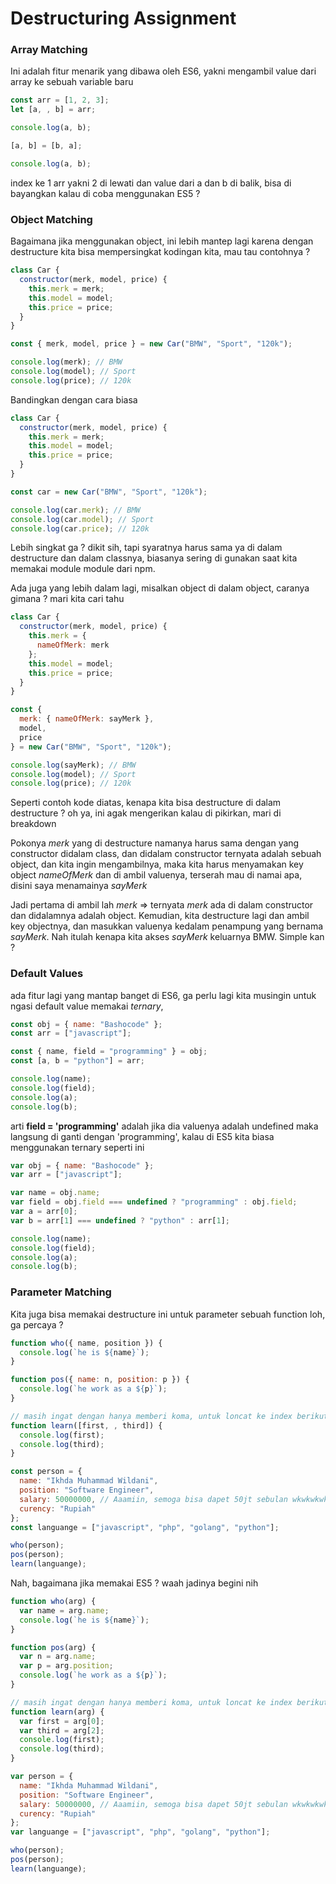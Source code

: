 # Destructuring Assignment

### Array Matching

Ini adalah fitur menarik yang dibawa oleh ES6, yakni mengambil value dari array ke sebuah variable baru

```javascript
const arr = [1, 2, 3];
let [a, , b] = arr;

console.log(a, b);

[a, b] = [b, a];

console.log(a, b);
```

index ke 1 arr yakni 2 di lewati dan value dari a dan b di balik, bisa di bayangkan kalau di coba menggunakan ES5 ?

### Object Matching

Bagaimana jika menggunakan object, ini lebih mantep lagi karena dengan destructure kita bisa mempersingkat kodingan kita, mau tau contohnya ?

```javascript
class Car {
  constructor(merk, model, price) {
    this.merk = merk;
    this.model = model;
    this.price = price;
  }
}

const { merk, model, price } = new Car("BMW", "Sport", "120k");

console.log(merk); // BMW
console.log(model); // Sport
console.log(price); // 120k
```

Bandingkan dengan cara biasa

```javascript
class Car {
  constructor(merk, model, price) {
    this.merk = merk;
    this.model = model;
    this.price = price;
  }
}

const car = new Car("BMW", "Sport", "120k");

console.log(car.merk); // BMW
console.log(car.model); // Sport
console.log(car.price); // 120k
```

Lebih singkat ga ? dikit sih, tapi syaratnya harus sama ya di dalam destructure dan dalam classnya, biasanya sering di gunakan saat kita memakai module module dari npm.

Ada juga yang lebih dalam lagi, misalkan object di dalam object, caranya gimana ? mari kita cari tahu

```javascript
class Car {
  constructor(merk, model, price) {
    this.merk = {
      nameOfMerk: merk
    };
    this.model = model;
    this.price = price;
  }
}

const {
  merk: { nameOfMerk: sayMerk },
  model,
  price
} = new Car("BMW", "Sport", "120k");

console.log(sayMerk); // BMW
console.log(model); // Sport
console.log(price); // 120k
```

Seperti contoh kode diatas, kenapa kita bisa destructure di dalam destructure ? oh ya, ini agak mengerikan kalau di pikirkan, mari di breakdown

Pokonya _merk_ yang di destructure namanya harus sama dengan yang constructor didalam class, dan didalam constructor ternyata adalah sebuah object, dan kita ingin mengambilnya, maka kita harus menyamakan key object _nameOfMerk_ dan di ambil valuenya, terserah mau di namai apa, disini saya menamainya _sayMerk_

Jadi pertama di ambil lah _merk_ => ternyata _merk_ ada di dalam constructor dan didalamnya adalah object. Kemudian, kita destructure lagi dan ambil key objectnya, dan masukkan valuenya kedalam penampung yang bernama _sayMerk_. Nah itulah kenapa kita akses _sayMerk_ keluarnya BMW. Simple kan ?

### Default Values

ada fitur lagi yang mantap banget di ES6, ga perlu lagi kita musingin untuk ngasi default value memakai _ternary_,

```javascript
const obj = { name: "Bashocode" };
const arr = ["javascript"];

const { name, field = "programming" } = obj;
const [a, b = "python"] = arr;

console.log(name);
console.log(field);
console.log(a);
console.log(b);
```

arti **field = 'programming'** adalah jika dia valuenya adalah undefined maka langsung di ganti dengan 'programming', kalau di ES5 kita biasa menggunakan ternary seperti ini

```javascript
var obj = { name: "Bashocode" };
var arr = ["javascript"];

var name = obj.name;
var field = obj.field === undefined ? "programming" : obj.field;
var a = arr[0];
var b = arr[1] === undefined ? "python" : arr[1];

console.log(name);
console.log(field);
console.log(a);
console.log(b);
```

### Parameter Matching

Kita juga bisa memakai destructure ini untuk parameter sebuah function loh, ga percaya ?

```javascript
function who({ name, position }) {
  console.log(`he is ${name}`);
}

function pos({ name: n, position: p }) {
  console.log(`he work as a ${p}`);
}

// masih ingat dengan hanya memberi koma, untuk loncat ke index berikutnya ?
function learn([first, , third]) {
  console.log(first);
  console.log(third);
}

const person = {
  name: "Ikhda Muhammad Wildani",
  position: "Software Engineer",
  salary: 50000000, // Aaamiin, semoga bisa dapet 50jt sebulan wkwkwkwk
  curency: "Rupiah"
};
const languange = ["javascript", "php", "golang", "python"];

who(person);
pos(person);
learn(languange);
```

Nah, bagaimana jika memakai ES5 ? waah jadinya begini nih

```javascript
function who(arg) {
  var name = arg.name;
  console.log(`he is ${name}`);
}

function pos(arg) {
  var n = arg.name;
  var p = arg.position;
  console.log(`he work as a ${p}`);
}

// masih ingat dengan hanya memberi koma, untuk loncat ke index berikutnya ?
function learn(arg) {
  var first = arg[0];
  var third = arg[2];
  console.log(first);
  console.log(third);
}

var person = {
  name: "Ikhda Muhammad Wildani",
  position: "Software Engineer",
  salary: 50000000, // Aaamiin, semoga bisa dapet 50jt sebulan wkwkwkwk
  curency: "Rupiah"
};
var languange = ["javascript", "php", "golang", "python"];

who(person);
pos(person);
learn(languange);
```
